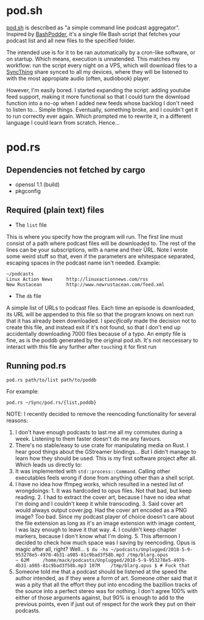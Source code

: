 # pod.sh

[pod.sh](http://cdsoft.fr/pod/index.html) is described as "a simple command line podcast aggregator". Inspired by [BashPodder](http://lincgeek.org/bashpodder/), it's a single file Bash script that fetches your podcast list and all new files to the specified folder.

The intended use is for it to be ran automatically by a cron-like software, or on startup. Which means, execution is unnatended. This matches my workflow: run the script every night on a VPS, which will download files to a [SyncThing](https://syncthing.net/) share synced to all my devices, where they will be listened to with the most appropiate audio (often, audiobook) player.

However, I'm easily bored. I started expanding the script: adding youtube feed support, making it more functional so that I could turn the download function into a no-op when I added new feeds whose backlog I don't need to listen to... Simple things. Eventually, something broke, and I couldn't get it to run correctly ever again. Which prompted me to rewrite it, in a different language I could learn from scratch. Hence...

# pod.rs

## Dependencies not fetched by cargo

 - openssl 1.1 (build)
 - pkgconfig

## Required (plain text) files

 - The `list` file

  This is where you specify how the program will run. The first line must consist of a path where podcast files will be downloaded to. The rest of the lines can be your subscriptions, with a name and their ŬRL. Note I wrote some weird stuff so that, even if the parameters are whitespace separated, escaping spaces in the podcast name isn't needed. Example:

  ```
  ~/podcasts
  Linux Action News		http://linuxactionnews.com/rss
  New Rustacean			http://www.newrustacean.com/feed.xml
  ```

 - The `db` file

  A simple list of URLs to podcast files. Each time an episode is downloaded, its URL will be appended to this file so that the program knows on next run that it has already been downloaded. I _specifically_ made the decision not to create this file, and instead exit if it's not found, so that I don't end up accidentally downloading 7000 files because of a typo. An empty file is fine, as is the poddb generated by the original pod.sh. It's not neccessary to interact with this file any further after `touch`ing it for first run

## Running pod.rs

`pod.rs path/to/list path/to/poddb`

For example: 

`pod.rs ~/Sync/pod.rs/{list,poddb}`


NOTE: I recently decided to remove the reencoding functionality for several reasons:
  1. I don't have enough podcasts to last me all my commutes during a week. Listening to them faster doesn't do me any favours.
  2. There's no stable/easy to use crate for manipulating media on Rust. I hear good things about the GStreamer bindings... But I didn't manage to learn how they should be used. This is my first software project after all. Which leads us directly to:
  3. It was implemented with `std::process::Command`. Calling other executables feels wrong if done from anything other than a shell script.
  4. I have no idea how ffmpeg works, which resulted in a nested list of wrongdoings:
    1. It was hardcoded to opus files. Not that bad, but keep reading.
    2. I had to extract the cover art, because I have no idea what I'm doing and I couldn't keep it while transcoding.
    3. Said cover art would always output cover.jpg. Had the cover art encoded as a PNG image? Too bad. Since my podcast player of choice doesn't care about the file extension as long as it's an image extension with image content, I was lazy enough to leave it that way.
    4. I couldn't keep chapter markers, because I don't know what I'm doing.
    5. This afternoon I decided to check how much space was I saving by reencoding. Opus is magic after all, right? Well...
    ```
    $ du -hs ~/podcasts/Unplugged/2018-5-9-953278e5-4970-4b31-a985-81c9bad3f58b.mp3 /tmp/blarg.opus                                           ~
    62M     /home/mack/podcasts/Unplugged/2018-5-9-953278e5-4970-4b31-a985-81c9bad3f58b.mp3
    107M    /tmp/blarg.opus
    $ # Fuck that
    ```
  5. Someone told me that a podcast should be listened at the speed the author intended, as if they were a form of art. Someone other said that it was a pity that all the effort they put into encoding the bazillion tracks of the source into a perfect stereo was for nothing. I don't agree 100% with either of those arguments against, but 90% is enough to add to the previous points, even if just out of respect for the work they put on their podcasts.
